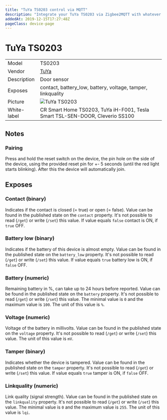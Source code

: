```yaml
---
title: "TuYa TS0203 control via MQTT"
description: "Integrate your TuYa TS0203 via Zigbee2MQTT with whatever smart home infrastructure you are using without the vendor's bridge or gateway."
addedAt: 2019-12-15T17:27:48Z
pageClass: device-page
---
```


<!-- !!!! -->
<!-- ATTENTION: This file is auto-generated through docgen! -->
<!-- You can only edit the "Notes"-Section between the two comment lines "Notes BEGIN" and "Notes END". -->
<!-- Do not use h1 or h2 heading within "## Notes"-Section. -->
<!-- !!!! -->

# TuYa TS0203

|     |     |
|-----|-----|
| Model | TS0203  |
| Vendor  | [TuYa](/supported-devices/#v=TuYa)  |
| Description | Door sensor |
| Exposes | contact, battery_low, battery, voltage, tamper, linkquality |
| Picture | ![TuYa TS0203](https://www.zigbee2mqtt.io/images/devices/TS0203.jpg) |
| White-label | CR Smart Home TS0203, TuYa iH-F001, Tesla Smart TSL-SEN-DOOR, Cleverio SS100 |


<!-- Notes BEGIN: You can edit here. Add "## Notes" headline if not already present. -->
## Notes

### Pairing 
Press and hold the reset switch on the device, the pin hole on the side of the device, using the provided reset pin for +- 5 seconds (until the red light starts blinking). After this the device will automatically join.
<!-- Notes END: Do not edit below this line -->




## Exposes

### Contact (binary)
Indicates if the contact is closed (= true) or open (= false).
Value can be found in the published state on the `contact` property.
It's not possible to read (`/get`) or write (`/set`) this value.
If value equals `false` contact is ON, if `true` OFF.

### Battery low (binary)
Indicates if the battery of this device is almost empty.
Value can be found in the published state on the `battery_low` property.
It's not possible to read (`/get`) or write (`/set`) this value.
If value equals `true` battery low is ON, if `false` OFF.

### Battery (numeric)
Remaining battery in %, can take up to 24 hours before reported.
Value can be found in the published state on the `battery` property.
It's not possible to read (`/get`) or write (`/set`) this value.
The minimal value is `0` and the maximum value is `100`.
The unit of this value is `%`.

### Voltage (numeric)
Voltage of the battery in millivolts.
Value can be found in the published state on the `voltage` property.
It's not possible to read (`/get`) or write (`/set`) this value.
The unit of this value is `mV`.

### Tamper (binary)
Indicates whether the device is tampered.
Value can be found in the published state on the `tamper` property.
It's not possible to read (`/get`) or write (`/set`) this value.
If value equals `true` tamper is ON, if `false` OFF.

### Linkquality (numeric)
Link quality (signal strength).
Value can be found in the published state on the `linkquality` property.
It's not possible to read (`/get`) or write (`/set`) this value.
The minimal value is `0` and the maximum value is `255`.
The unit of this value is `lqi`.

